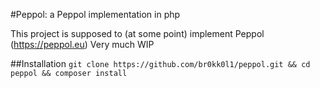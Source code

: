 #Peppol: a Peppol implementation in php

This project is supposed to (at some point) implement Peppol (https://peppol.eu)
Very much WIP

##Installation
```git clone https://github.com/br0kk0l1/peppol.git && cd peppol && composer install```